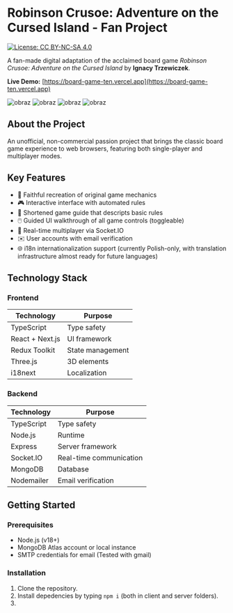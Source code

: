 # Robinson Crusoe: Adventure on the Cursed Island - Fan Project

[![License: CC BY-NC-SA 4.0](https://img.shields.io/badge/License-CC_BY--NC--SA_4.0-lightgrey.svg)](https://creativecommons.org/licenses/by-nc-sa/4.0/)

A fan-made digital adaptation of the acclaimed board game *Robinson Crusoe: Adventure on the Cursed Island* by **Ignacy Trzewiczek**.

**Live Demo:** [https://board-game-ten.vercel.app](https://board-game-ten.vercel.app)

![obraz](https://github.com/user-attachments/assets/c877f3c8-78c5-43e7-82e9-44d550627288)
![obraz](https://github.com/user-attachments/assets/e46aed06-59a0-4ae7-b01d-1cf746a4d9af)
![obraz](https://github.com/user-attachments/assets/8ecc0b9f-9d61-438f-ac2a-d0a17d836816)
![obraz](https://github.com/user-attachments/assets/3b55d7c6-50c5-4f30-bc90-c88eda31945f)


## About the Project
An unofficial, non-commercial passion project that brings the classic board game experience to web browsers, featuring both single-player and multiplayer modes.

## Key Features
- 🔄 Faithful recreation of original game mechanics
- 🎮 Interactive interface with automated rules
- 📜 Shortened game guide that descripts basic rules
- 🖱️  Guided UI walkthrough of all game controls (toggleable)
- 👥 Real-time multiplayer via Socket.IO
- ✉️ User accounts with email verification
- 🌐 i18n internationalization support (currently Polish-only, with translation infrastructure almost ready for future languages)

## Technology Stack

### Frontend
| Technology | Purpose |
|------------|---------|
| TypeScript | Type safety |
| React + Next.js | UI framework |
| Redux Toolkit | State management |
| Three.js | 3D elements |
| i18next | Localization |

### Backend
| Technology | Purpose |
|------------|---------|
| TypeScript | Type safety |
| Node.js | Runtime |
| Express | Server framework |
| Socket.IO | Real-time communication |
| MongoDB | Database |
| Nodemailer | Email verification |

## Getting Started

### Prerequisites
- Node.js (v18+)
- MongoDB Atlas account or local instance
- SMTP credentials for email (Tested with gmail)

### Installation
1. Clone the repository.
2. Install depedencies by typing `npm i` (both in client and server folders).
3. 


